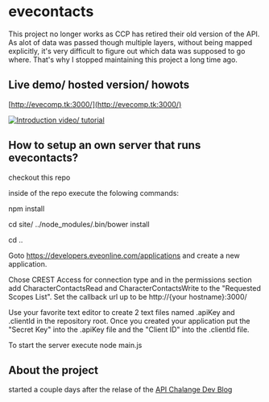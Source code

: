 # evecontacts

This project no longer works as CCP has retired their old version of the API. As alot of data was passed though multiple layers, without being mapped explicitly, it's very difficult to figure out which data was supposed to go where. That's why I stopped maintaining this project a long time ago.


## Live demo/ hosted version/ howots

[http://evecomp.tk:3000/](http://evecomp.tk:3000/)

[![Introduction video/ tutorial](http://img.youtube.com/vi/bEc1xSzgrFQ/0.jpg)](https://www.youtube.com/watch?v=bEc1xSzgrFQ)



## How to setup an own server that runs evecontacts?
checkout this repo

inside of the repo execute the folowing commands:

npm install

cd site/
../node_modules/.bin/bower install

cd ..



Goto https://developers.eveonline.com/applications and create a new application.

Chose CREST Access for connection type and in the permissions section add CharacterContactsRead and CharacterContactsWrite to the "Requested Scopes List".
Set the callback url up to be http://{your hostname}:3000/

Use your favorite text editor to create 2 text files named .apiKey and .clientId in the repository root.
Once you created your application put the "Secret Key" into the .apiKey file and the "Client ID" into the .clientId file.

To start the server execute
node main.js



## About the project
started a couple days after the relase of the [API Chalange Dev Blog](https://community.eveonline.com/news/dev-blogs/the-eve-online-api-challenge-1/)
